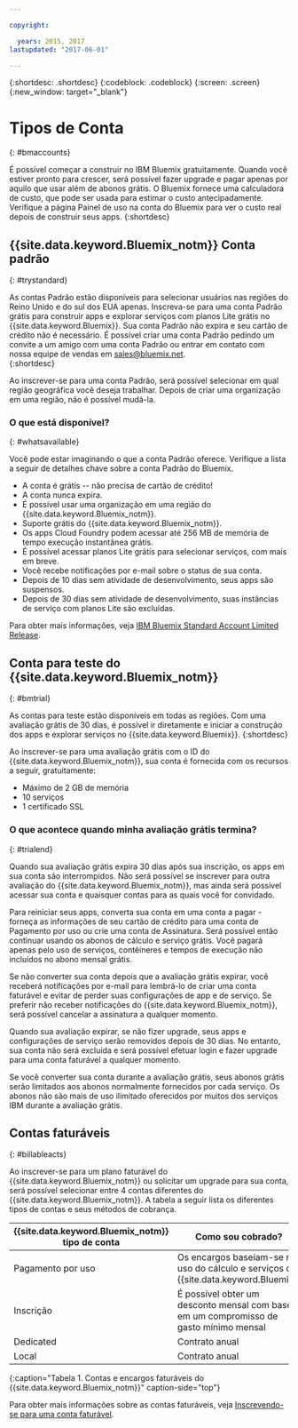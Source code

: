 ```yaml
---

copyright:

  years: 2015, 2017
lastupdated: "2017-06-01"

---
```


{:shortdesc: .shortdesc}
{:codeblock: .codeblock}
{:screen: .screen}
{:new_window: target="_blank"}

# Tipos de Conta
{: #bmaccounts}

É possível começar a construir no IBM Bluemix gratuitamente. Quando você estiver pronto para crescer, será possível fazer upgrade e pagar apenas por aquilo que usar além de abonos grátis. O Bluemix fornece uma calculadora de custo, que pode ser usada para estimar o custo antecipadamente. Verifique a página Painel de uso na conta do Bluemix para ver o custo real depois de construir seus apps.
{:shortdesc}

## {{site.data.keyword.Bluemix_notm}} Conta padrão
{: #trystandard}

As contas Padrão estão disponíveis para selecionar usuários nas regiões do Reino Unido e do sul dos EUA apenas. Inscreva-se para uma conta Padrão grátis para construir apps e explorar serviços com planos Lite grátis no {{site.data.keyword.Bluemix}}. Sua conta Padrão não expira e seu cartão de crédito não é necessário. É possível criar uma conta Padrão pedindo um convite a um amigo com uma conta Padrão ou entrar em contato com nossa equipe de vendas em sales@bluemix.net.  
{:shortdesc}

Ao inscrever-se para uma conta Padrão, será possível selecionar em qual região geográfica você deseja trabalhar. Depois de criar uma organização em uma região, não é possível mudá-la. 

### O que está disponível? 
{: #whatsavailable}

Você pode estar imaginando o que a conta Padrão oferece. Verifique a lista a seguir de detalhes chave sobre a conta Padrão do Bluemix.
  * A conta é grátis -- não precisa de cartão de crédito!
  * A conta nunca expira. 
  * É possível usar uma organização em uma região do {{site.data.keyword.Bluemix_notm}}.
  * Suporte grátis do {{site.data.keyword.Bluemix_notm}}.
  * Os apps Cloud Foundry podem acessar até 256 MB de memória de tempo execução instantânea grátis.
  * É possível acessar planos Lite grátis para selecionar serviços, com mais em breve.
  * Você recebe notificações por e-mail sobre o status de sua conta.
  * Depois de 10 dias sem atividade de desenvolvimento, seus apps são suspensos.
  * Depois de 30 dias sem atividade de desenvolvimento, suas instâncias de serviço com planos Lite são excluídas.

Para obter mais informações, veja [IBM Bluemix Standard Account Limited Release](/docs/pricing/standard_account.html#betaintro).

## Conta para teste do {{site.data.keyword.Bluemix_notm}}
{: #bmtrial}

As contas para teste estão disponíveis em todas as regiões. Com uma avaliação grátis de 30 dias, é possível ir diretamente e iniciar a construção dos apps e explorar serviços no {{site.data.keyword.Bluemix}}.
{:shortdesc}

Ao inscrever-se para uma avaliação grátis com o ID do {{site.data.keyword.Bluemix_notm}}, sua conta é fornecida com os recursos a seguir, gratuitamente:

* Máximo de 2 GB de memória
* 10 serviços
* 1 certificado SSL

### O que acontece quando minha avaliação grátis termina? 
{: #trialend}

Quando sua avaliação grátis expira 30 dias após sua inscrição, os apps em sua conta são interrompidos. Não será possível se inscrever para outra avaliação do {{site.data.keyword.Bluemix_notm}}, mas ainda será possível acessar sua conta e quaisquer contas para as quais você for convidado. 

Para reiniciar seus apps, converta sua conta em uma conta a pagar - forneça as informações de seu cartão de crédito para uma conta de Pagamento por uso ou crie uma conta de Assinatura. Será possível então continuar usando os abonos de cálculo e serviço grátis. Você pagará apenas pelo uso de serviços, contêineres e tempos de execução não incluídos no abono mensal grátis.

Se não converter sua conta depois que a avaliação grátis expirar, você receberá notificações por e-mail para lembrá-lo de criar uma conta faturável e evitar de perder suas configurações de app e de serviço. Se preferir não receber notificações do {{site.data.keyword.Bluemix_notm}}, será possível cancelar a assinatura a qualquer momento.

Quando sua avaliação expirar, se não fizer upgrade, seus apps e configurações de serviço serão removidos depois de 30 dias. No entanto, sua conta não será excluída e será possível efetuar login e fazer upgrade para uma conta faturável a qualquer momento. 

Se você converter sua conta durante a avaliação grátis, seus abonos grátis serão limitados aos abonos normalmente fornecidos por cada serviço. Os abonos não são mais de uso ilimitado oferecidos por muitos dos serviços IBM durante a avaliação grátis.

## Contas faturáveis
{: #billableacts}

Ao inscrever-se para um plano faturável do {{site.data.keyword.Bluemix_notm}} ou solicitar um upgrade para sua conta, será possível selecionar entre 4 contas diferentes do {{site.data.keyword.Bluemix_notm}}. A tabela a seguir lista os diferentes tipos de contas e seus métodos de cobrança. 

|{{site.data.keyword.Bluemix_notm}} tipo de conta |	Como sou cobrado? |
|------------------|-----------------------|
|Pagamento por uso |	Os encargos baseiam-se no uso do cálculo e serviços do {{site.data.keyword.Bluemix}} |
|Inscrição | É possível obter um desconto mensal com base em um compromisso de gasto mínimo mensal |
|Dedicated | Contrato anual |
|Local |	Contrato anual |
{:caption="Tabela 1. Contas e encargos faturáveis do {{site.data.keyword.Bluemix_notm}}" caption-side="top"}

Para obter mais informações sobre as contas faturáveis, veja [Inscrevendo-se para uma conta faturável](/docs/pricing/billable.html#billable).
